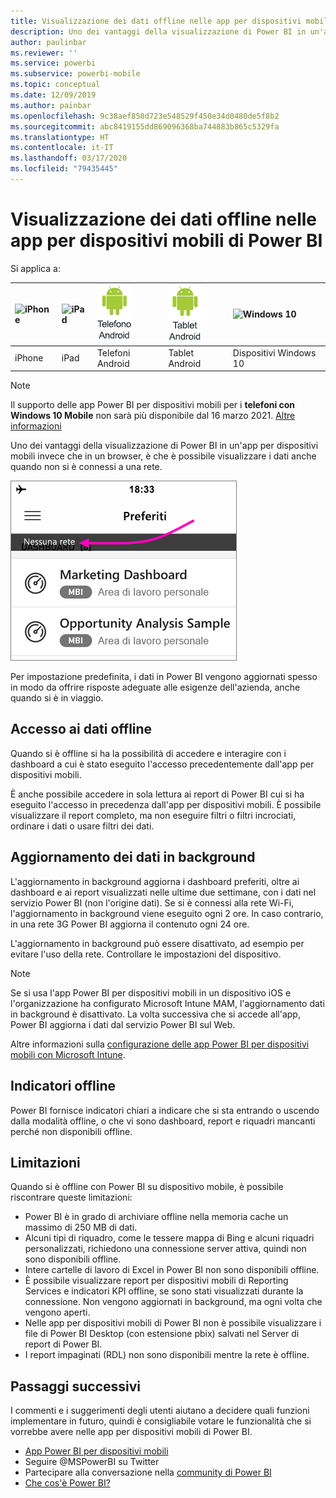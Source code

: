 ```yaml
---
title: Visualizzazione dei dati offline nelle app per dispositivi mobili di Power BI
description: Uno dei vantaggi della visualizzazione di Power BI in un'app per dispositivi mobili invece che in un browser, è che è possibile visualizzare i dati anche quando non si è connessi a una rete.
author: paulinbar
ms.reviewer: ''
ms.service: powerbi
ms.subservice: powerbi-mobile
ms.topic: conceptual
ms.date: 12/09/2019
ms.author: painbar
ms.openlocfilehash: 9c38aef858d723e548529f450e34d0480de5f8b2
ms.sourcegitcommit: abc8419155dd869096368ba744883b865c5329fa
ms.translationtype: HT
ms.contentlocale: it-IT
ms.lasthandoff: 03/17/2020
ms.locfileid: "79435445"
---
```

# <a name="view-your-data-offline-in-the-power-bi-mobile-apps"></a>Visualizzazione dei dati offline nelle app per dispositivi mobili di Power BI
Si applica a:

| ![iPhone](./media/mobile-apps-offline-data/iphone-logo-50-px.png) | ![iPad](./media/mobile-apps-offline-data/ipad-logo-50-px.png) | ![Telefono Android](./media/mobile-apps-offline-data/android-phone-logo-50-px.png) | ![Tablet Android](./media/mobile-apps-offline-data/android-tablet-logo-50-px.png) | ![Windows 10](./media/mobile-apps-offline-data/win-10-logo-50-px.png) |
|:--- |:--- |:--- |:--- |:--- |
| iPhone |iPad |Telefoni Android |Tablet Android |Dispositivi Windows 10 |

>[!NOTE]
>Il supporto delle app Power BI per dispositivi mobili per i **telefoni con Windows 10 Mobile** non sarà più disponibile dal 16 marzo 2021. [Altre informazioni](https://go.microsoft.com/fwlink/?linkid=2121400)

Uno dei vantaggi della visualizzazione di Power BI in un'app per dispositivi mobili invece che in un browser, è che è possibile visualizzare i dati anche quando non si è connessi a una rete. 

![Nessun messaggio di rete](./media/mobile-apps-offline-data/power-bi-iphone-no-network.png)

Per impostazione predefinita, i dati in Power BI vengono aggiornati spesso in modo da offrire risposte adeguate alle esigenze dell'azienda, anche quando si è in viaggio.

## <a name="data-access-while-youre-offline"></a>Accesso ai dati offline
Quando si è offline si ha la possibilità di accedere e interagire con i dashboard a cui è stato eseguito l'accesso precedentemente dall'app per dispositivi mobili.

È anche possibile accedere in sola lettura ai report di Power BI cui si ha eseguito l'accesso in precedenza dall'app per dispositivi mobili. È possibile visualizzare il report completo, ma non eseguire filtri o filtri incrociati, ordinare i dati o usare filtri dei dati.

## <a name="background-data-refresh"></a>Aggiornamento dei dati in background
L'aggiornamento in background aggiorna i dashboard preferiti, oltre ai dashboard e ai report visualizzati nelle ultime due settimane, con i dati nel servizio Power BI (non l'origine dati). Se si è connessi alla rete Wi-Fi, l'aggiornamento in background viene eseguito ogni 2 ore. In caso contrario, in una rete 3G Power BI aggiorna il contenuto ogni 24 ore.

L'aggiornamento in background può essere disattivato, ad esempio per evitare l'uso della rete. Controllare le impostazioni del dispositivo.

> [!NOTE]
> Se si usa l'app Power BI per dispositivi mobili in un dispositivo iOS e l'organizzazione ha configurato Microsoft Intune MAM, l'aggiornamento dati in background è disattivato. La volta successiva che si accede all'app, Power BI aggiorna i dati dal servizio Power BI sul Web.
> 
> Altre informazioni sulla [configurazione delle app Power BI per dispositivi mobili con Microsoft Intune](../../service-admin-mobile-intune.md). 
> 
> 

## <a name="offline-indicators"></a>Indicatori offline
Power BI fornisce indicatori chiari a indicare che si sta entrando o uscendo dalla modalità offline, o che vi sono dashboard, report e riquadri mancanti perché non disponibili offline.

## <a name="limitations"></a>Limitazioni
Quando si è offline con Power BI su dispositivo mobile, è possibile riscontrare queste limitazioni:

* Power BI è in grado di archiviare offline nella memoria cache un massimo di 250 MB di dati.
* Alcuni tipi di riquadro, come le tessere mappa di Bing e alcuni riquadri personalizzati, richiedono una connessione server attiva, quindi non sono disponibili offline.
* Intere cartelle di lavoro di Excel in Power BI non sono disponibili offline.
* È possibile visualizzare report per dispositivi mobili di Reporting Services e indicatori KPI offline, se sono stati visualizzati durante la connessione. Non vengono aggiornati in background, ma ogni volta che vengono aperti.
* Nelle app per dispositivi mobili di Power BI non è possibile visualizzare i file di Power BI Desktop (con estensione pbix) salvati nel Server di report di Power BI. 
* I report impaginati (RDL) non sono disponibili mentre la rete è offline.

## <a name="next-steps"></a>Passaggi successivi
I commenti e i suggerimenti degli utenti aiutano a decidere quali funzioni implementare in futuro, quindi è consigliabile votare le funzionalità che si vorrebbe avere nelle app per dispositivi mobili di Power BI. 

* [App Power BI per dispositivi mobili](mobile-apps-for-mobile-devices.md)
* Seguire @MSPowerBI su Twitter
* Partecipare alla conversazione nella [community di Power BI](https://community.powerbi.com/)
* [Che cos'è Power BI?](../../fundamentals/power-bi-overview.md)